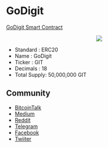 # GoDigit
[GoDigit Smart Contract](https://etherscan.io/token/0x1d0582fa759e4b9beab4f6f82cc539ac62c49250)
<p align="center"><img src="https://godigitio.github.io/GoDigit/images/logo-256.png"></p>

* Standard : ERC20
* Name : GoDigit
* Ticker : GIT
* Decimals : 18
* Total Supply: 50,000,000 GIT

<p align="center">
<script src="https://widgets.coingecko.com/coingecko-coin-price-chart-widget.js"></script>
<coingecko-coin-price-chart-widget currency="usd" coin-id="godigit" locale="en" height="300"></coingecko-coin-price-chart-widget>
</p>

## Community
* [BitcoinTalk](https://bitcointalk.org/index.php?topic=4963107.0)
* [Medium](https://medium.com/@GoDigitIO/)
* [Reddit](https://www.reddit.com/r/GoDigit)
* [Telegram](https://t.me/GoDigit_GIT)
* [Facebook](https://www.facebook.com/GoDigitIO/)
* [Twiiter](https://twitter.com/GoDigitIO)
